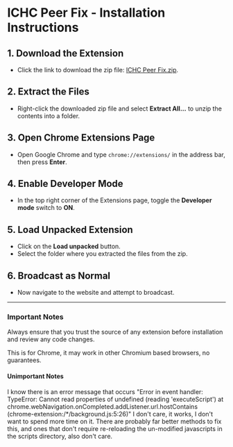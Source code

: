 # ICHC Peer Fix - Installation Instructions

## 1. Download the Extension
- Click the link to download the zip file: [ICHC Peer Fix.zip](https://raw.githubusercontent.com/sardistic/ICHC-Peer-Fix/main/ICHC%20Peer%20Fix.zip).

## 2. Extract the Files
- Right-click the downloaded zip file and select **Extract All...** to unzip the contents into a folder.

## 3. Open Chrome Extensions Page
- Open Google Chrome and type `chrome://extensions/` in the address bar, then press **Enter**.

## 4. Enable Developer Mode
- In the top right corner of the Extensions page, toggle the **Developer mode** switch to **ON**.

## 5. Load Unpacked Extension
- Click on the **Load unpacked** button.
- Select the folder where you extracted the files from the zip.

## 6. Broadcast as Normal
- Now navigate to the website and attempt to broadcast.

---

### Important Notes
Always ensure that you trust the source of any extension before installation and review any code changes.

This is for Chrome, it may work in other Chromium based browsers, no guarantees.


#### Unimportant Notes
I know there is an error message that occurs "Error in event handler: TypeError: Cannot read properties of undefined (reading 'executeScript') at chrome.webNavigation.onCompleted.addListener.url.hostContains (chrome-extension:/*/background.js:5:26)"
I don't care, it works, I don't want to spend more time on it.
There are probably far better methods to fix this, and ones that don't require re-reloading the un-modified javascripts in the scripts directory, also don't care.
